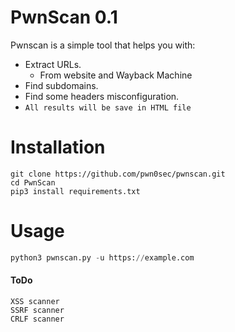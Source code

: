 # PwnScan 0.1
Pwnscan is a simple tool that helps you with:
- Extract URLs.
   - From website and Wayback Machine
- Find subdomains.
- Find some headers misconfiguration.
- `All results will be save in HTML file`
    
# Installation
```
git clone https://github.com/pwn0sec/pwnscan.git
cd PwnScan 
pip3 install requirements.txt
```

# Usage
```python
python3 pwnscan.py -u https://example.com
```

#### ToDo
```
XSS scanner
SSRF scanner
CRLF scanner
```
